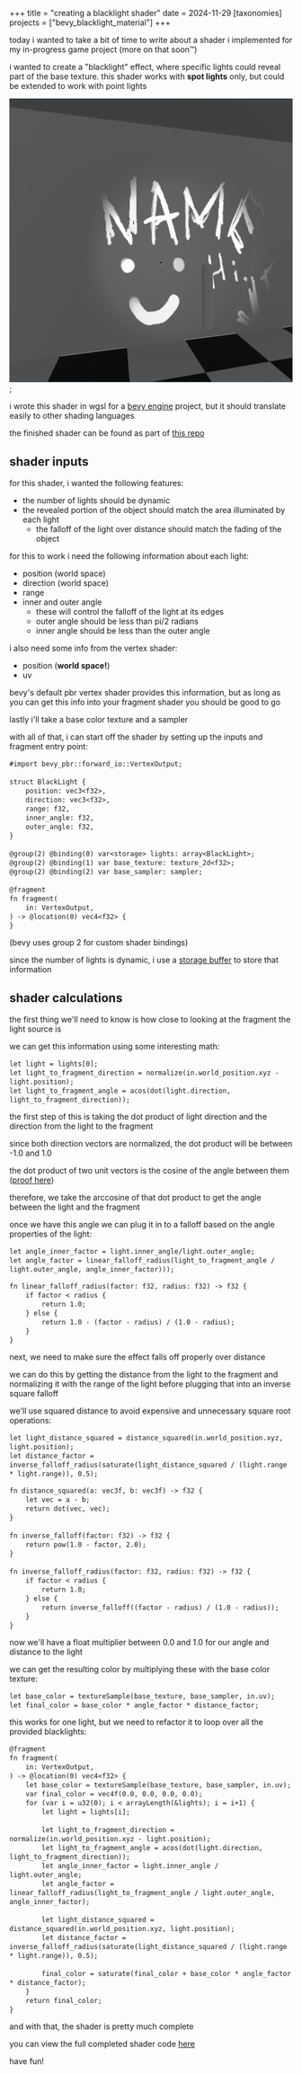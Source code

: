 +++
title = "creating a blacklight shader"
date = 2024-11-29
[taxonomies]
projects = ["bevy_blacklight_material"]
+++

today i wanted to take a bit of time to write about a shader i implemented for my in-progress game project (more on that soon™)

i wanted to create a "blacklight" effect, where specific lights could reveal part of the base texture. this shader works with **spot lights** only, but could be extended to work with point lights

![example of shader running, showing hidden writing on a wall](./blacklight.png);

i wrote this shader in wgsl for a [bevy engine](https://bevyengine.org) project, but it should translate easily to other shading languages

the finished shader can be found as part of [this repo](https://github.com/soaosdev/bevy_blacklight_material)
## shader inputs

for this shader, i wanted the following features:
- the number of lights should be dynamic
- the revealed portion of the object should match the area illuminated by each light
    - the falloff of the light over distance should match the fading of the object

for this to work i need the following information about each light:
- position (world space)
- direction (world space)
- range
- inner and outer angle
    - these will control the falloff of the light at its edges
    - outer angle should be less than pi/2 radians 
    - inner angle should be less than the outer angle

i also need some info from the vertex shader:
- position (**world space!**)
- uv

bevy's default pbr vertex shader provides this information, but as long as you can get this info into your fragment shader you should be good to go

lastly i'll take a base color texture and a sampler

with all of that, i can start off the shader by setting up the inputs and fragment entry point:

```wgsl
#import bevy_pbr::forward_io::VertexOutput;

struct BlackLight {
	position: vec3<f32>,
	direction: vec3<f32>,
	range: f32,
	inner_angle: f32,
	outer_angle: f32,
}

@group(2) @binding(0) var<storage> lights: array<BlackLight>;
@group(2) @binding(1) var base_texture: texture_2d<f32>;
@group(2) @binding(2) var base_sampler: sampler;

@fragment
fn fragment(
	in: VertexOutput,
) -> @location(0) vec4<f32> {
}
```
(bevy uses group 2 for custom shader bindings)

since the number of lights is dynamic, i use a [storage buffer](https://google.github.io/tour-of-wgsl/types/arrays/runtime-sized-arrays/) to store that information

## shader calculations

the first thing we'll need to know is how close to looking at the fragment the light source is

we can get this information using some interesting math:

```wgsl
let light = lights[0];
let light_to_fragment_direction = normalize(in.world_position.xyz - light.position);
let light_to_fragment_angle = acos(dot(light.direction, light_to_fragment_direction));
```

the first step of this is taking the dot product of light direction and the direction from the light to the fragment

since both direction vectors are normalized, the dot product will be between -1.0 and 1.0

the dot product of two unit vectors is the cosine of the angle between them ([proof here](https://math.libretexts.org/Bookshelves/Calculus/Calculus_(OpenStax)/12%3A_Vectors_in_Space/12.03%3A_The_Dot_Product#Evaluating_a_Dot_Product))

therefore, we take the arccosine of that dot product to get the angle between the light and the fragment

once we have this angle we can plug it in to a falloff based on the angle properties of the light:

```wgsl
let angle_inner_factor = light.inner_angle/light.outer_angle;
let angle_factor = linear_falloff_radius(light_to_fragment_angle / light.outer_angle, angle_inner_factor)));
```
```wgsl
fn linear_falloff_radius(factor: f32, radius: f32) -> f32 {
	if factor < radius {
		return 1.0;
	} else {
		return 1.0 - (factor - radius) / (1.0 - radius);
	}
}
```
next, we need to make sure the effect falls off properly over distance

we can do this by getting the distance from the light to the fragment and normalizing it with the range of the light before plugging that into an inverse square falloff

we'll use squared distance to avoid expensive and unnecessary square root operations:

```wgsl
let light_distance_squared = distance_squared(in.world_position.xyz, light.position);
let distance_factor = inverse_falloff_radius(saturate(light_distance_squared / (light.range * light.range)), 0.5);
```
```wgsl
fn distance_squared(a: vec3f, b: vec3f) -> f32 {
	let vec = a - b;
	return dot(vec, vec);
}

fn inverse_falloff(factor: f32) -> f32 {
	return pow(1.0 - factor, 2.0);
}

fn inverse_falloff_radius(factor: f32, radius: f32) -> f32 {
	if factor < radius {
		return 1.0;
	} else {
		return inverse_falloff((factor - radius) / (1.0 - radius));
	}
}
```

now we'll have a float multiplier between 0.0 and 1.0 for our angle and distance to the light

we can get the resulting color by multiplying these with the base color texture:

```wgsl
let base_color = textureSample(base_texture, base_sampler, in.uv);
let final_color = base_color * angle_factor * distance_factor;
```

this works for one light, but we need to refactor it to loop over all the provided blacklights:
```wgsl
@fragment
fn fragment(
	in: VertexOutput,
) -> @location(0) vec4<f32> {
	let base_color = textureSample(base_texture, base_sampler, in.uv);
	var final_color = vec4f(0.0, 0.0, 0.0, 0.0);
	for (var i = u32(0); i < arrayLength(&lights); i = i+1) {
		let light = lights[i];

		let light_to_fragment_direction = normalize(in.world_position.xyz - light.position);
		let light_to_fragment_angle = acos(dot(light.direction, light_to_fragment_direction));
		let angle_inner_factor = light.inner_angle / light.outer_angle;
		let angle_factor = linear_falloff_radius(light_to_fragment_angle / light.outer_angle, angle_inner_factor);

		let light_distance_squared = distance_squared(in.world_position.xyz, light.position);
		let distance_factor = inverse_falloff_radius(saturate(light_distance_squared / (light.range * light.range)), 0.5);

		final_color = saturate(final_color + base_color * angle_factor * distance_factor);
	}
	return final_color;
}
```

and with that, the shader is pretty much complete

you can view the full completed shader code [here](https://github.com/soaosdev/bevy_blacklight_material/blob/master/assets/shaders/blacklight_material.wgsl)

have fun!

